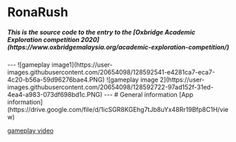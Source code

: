 # RonaRush

<h5>This is the source code to the entry to the [Oxbridge Academic Exploration competition 2020](https://www.oxbridgemalaysia.org/academic-exploration-competition/)</h5>
---
![gameplay image1](https://user-images.githubusercontent.com/20654098/128592541-e4281ca7-eca7-4c20-b56a-59d96276bae4.PNG)
![gameplay image 2](https://user-images.githubusercontent.com/20654098/128592722-97ad152f-31ed-4ea4-a983-073df698bd1c.PNG)
---
# General information
[App information](https://drive.google.com/file/d/1icSGR8KGEhg7tJb8uYx48Rr19Bfp8C1H/view)

[gameplay video](https://www.youtube.com/watch?v=a-6lz1IXfhY)
